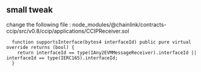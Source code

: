 ## small tweak

change the following file : node_modules/@chainlink/contracts-ccip/src/v0.8/ccip/applications/CCIPReceiver.sol

```solidity
  function supportsInterface(bytes4 interfaceId) public pure virtual override returns (bool) {
    return interfaceId == type(IAny2EVMMessageReceiver).interfaceId || interfaceId == type(IERC165).interfaceId;
  }
```
